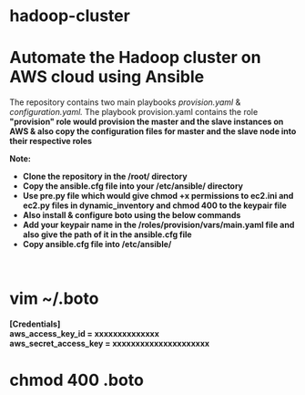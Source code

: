 # hadoop-cluster
# Automate the Hadoop cluster on AWS cloud using Ansible 
The repository contains two main playbooks <i>provision.yaml</i> & <i>configuration.yaml.</i>
The playbook provision.yaml contains the role 
<b>"provision" role would provision the master and the slave instances on AWS & also copy the configuration files for master and the slave node into their respective roles<b>

Note:
<ul>
<li>Clone the repository in the /root/ directory</li>
<li>Copy the ansible.cfg file into your /etc/ansible/ directory</li>
<li> Use pre.py file which would give chmod +x permissions to ec2.ini and ec2.py files in dynamic_inventory and chmod 400 to the keypair file </li>
<li>Also install & configure boto using the below commands</li>
<li> Add your keypair name in the /roles/provision/vars/main.yaml file and also give the path of it in the ansible.cfg file </li>
<li>Copy ansible.cfg file into /etc/ansible/ </li>
</ul> 

 </br>

# vim ~/.boto </br>

[Credentials] </br>
aws_access_key_id = xxxxxxxxxxxxxx </br>
aws_secret_access_key =  xxxxxxxxxxxxxxxxxxxxx </br>

# chmod 400 .boto
